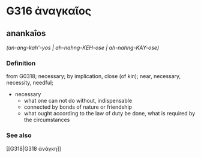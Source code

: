 # G316 ἀναγκαῖος

## anankaîos

_(an-ang-kah'-yos | ah-nahng-KEH-ose | ah-nahng-KAY-ose)_

### Definition

from G0318; necessary; by implication, close (of kin); near, necessary, necessity, needful; 

- necessary
  - what one can not do without, indispensable
  - connected by bonds of nature or friendship
  - what ought according to the law of duty be done, what is required by the circumstances

### See also

[[G318|G318 ἀνάγκη]]
